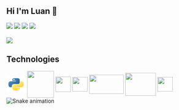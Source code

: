 <h2>Hi I'm Luan 👋</h2>

<!--
**LuMoSiH/LuMoSiH** is a ✨ _special_ ✨ repository because its `README.md` (this file) appears on your GitHub profile.

Here are some ideas to get you started:

- 🔭 I’m currently working on ...
- 🌱 I’m currently learning ...
- 👯 I’m looking to collaborate on ...
- 🤔 I’m looking for help with ...
- 💬 Ask me about ...
- 📫 How to reach me: ...
- 😄 Pronouns: ...
- ⚡ Fun fact: ...-->
<div>
  <a href="https://www.linkedin.com/in/luan-morengui-44b396b8/"><img src="https://img.shields.io/badge/LinkedIn-0077B5?style=for-the-badge&logo=linkedin&logoColor=white"></a>
  <a href="https://www.instagram.com/luanmorenghi/"><img src="https://img.shields.io/badge/Instagram-E4405F?style=for-the-badge&logo=instagram&logoColor=white"></a>
  <a href=""><img src="https://img.shields.io/badge/Gmail-D14836?style=for-the-badge&logo=gmail&logoColor=white"></a>
  <a href="https://www.twitch.tv/lumosih"><img src="https://img.shields.io/badge/Twitch-9146FF?style=for-the-badge&logo=twitch&logoColor=white"></a>
</div> 
<br>

<div>
<a href="https://github-readme-stats.vercel.app/api?username=lumosih&theme=dark&show_icons=true">
  <img align="center" src="https://github-readme-stats.vercel.app/api?username=lumosih&theme=dark&show_icons=true" /> 
</a>
   <!--img src="https://media2.giphy.com/media/zg461RHFFV1oYinKJF/giphy.gif?cid=ecf05e47ps9jhe5u8xzu2v7rd1jc6clunzyvy4ecwudb5sd5&rid=giphy.gif&ct=g" align="center" width="300" height="300"-->
 </div>
 
 <h2>Technologies</h2>
 <div>
  
  <img align="center" height="40" width="50" src="https://raw.githubusercontent.com/devicons/devicon/master/icons/python/python-original.svg" style="max-width: 100%;">
  <img align="center" height="70" width="70" src="https://cdn.freelogovectors.net/wp-content/uploads/2020/01/uipath-logo.png" style="max-width: 100%;">
  <img align="center" height="40" width="40" src="https://community.qlik.com/legacyfs/online/69116_small_sense.png" style="max-width: 100%;">
  <img align="center" height="38" width="40" src="https://www.fitanalytics.com.br/wp-content/uploads/2020/07/Qlikview.png" style="max-width: 100%;">  
  <img align="center" height="50" width="90" src="https://kyligence.io/wp-content/uploads/2019/02/partners-logo-Power-BI.png" style="max-width: 100%;">  
  <img align="center" height="60" width="80" src="https://download.logo.wine/logo/MySQL/MySQL-Logo.wine.png" style="max-width: 100%;"> 
  <img align="center" height="38" width="40" src="https://upload.wikimedia.org/wikipedia/commons/thumb/4/40/Adobe_Premiere_Pro_CC_icon.svg/1200px-Adobe_Premiere_Pro_CC_icon.svg.png" style="max-width: 100%;">
  
 </div>
<!--a href="https://github.com/lumosih/convoychat">
  <img align="center" src="https://github-readme-stats.vercel.app/api/top-langs/?username=lumosih&layout=compact" />
</a-->
 

<img src="https://github.com/lumosih/lumosih/raw/output/github-contribution-grid-snake.svg" alt="Snake animation" style="max-width: 100%;">


